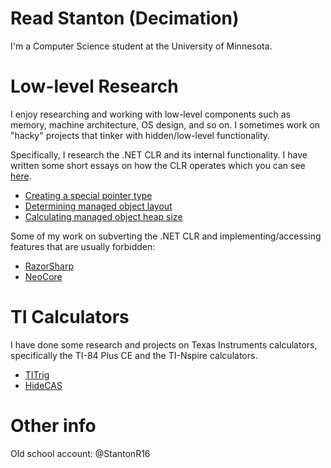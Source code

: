 # Read Stanton (Decimation)

I'm a Computer Science student at the University of Minnesota.

# Low-level Research

I enjoy researching and working with low-level components such as memory, machine architecture, OS design, and so on. I sometimes work on "hacky" projects that tinker with hidden/low-level functionality. 

Specifically, I research the .NET CLR and its internal functionality. I have written some short essays on how the CLR operates which you can see [here](https://www.codeproject.com/script/Articles/MemberArticles.aspx?amid=13568863). 

- [Creating a special pointer type](https://www.codeproject.com/Articles/1254502/Creating-a-pointer-type-in-Csharp)
- [Determining managed object layout](https://www.codeproject.com/Articles/1257186/Determining-Object-Layout-using-FieldDescs)
- [Calculating managed object heap size](https://www.codeproject.com/Articles/1254217/Calculating-Heap-Size-of-Managed-Objects)

Some of my work on subverting the .NET CLR and implementing/accessing features that are usually forbidden:

- [RazorSharp](https://github.com/Decimation/RazorSharp)
- [NeoCore](https://github.com/Decimation/NeoCore)

# TI Calculators

I have done some research and projects on Texas Instruments calculators, specifically the TI-84 Plus CE and the TI-Nspire calculators.

- [TITrig](https://github.com/Decimation/TITrig)
- [HideCAS](https://github.com/Decimation/HideCAS)

# Other info

Old school account: @StantonR16
